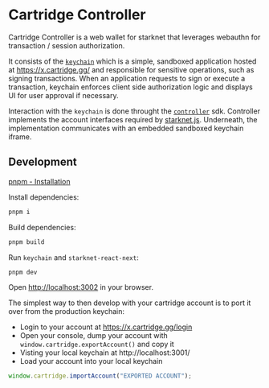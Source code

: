 # Cartridge Controller

Cartridge Controller is a web wallet for starknet that leverages webauthn for
transaction / session authorization.

It consists of the [`keychain`](packages/keychain) which is a simple, sandboxed
application hosted at https://x.cartridge.gg/ and responsible for sensitive
operations, such as signing transactions. When an application requests to sign
or execute a transaction, keychain enforces client side authorization logic and
displays UI for user approval if necessary.

Interaction with the `keychain` is done throught the
[`controller`](packages/controller) sdk. Controller implements the account
interfaces required by [starknet.js](https://github.com/0xs34n/starknet.js).
Underneath, the implementation communicates with an embedded sandboxed keychain
iframe.

## Development

[pnpm - Installation](https://pnpm.io/installation)

Install dependencies:

```sh
pnpm i
```

Build dependencies:

```sh
pnpm build
```

Run `keychain` and `starknet-react-next`:

```sh
pnpm dev
```

Open <http://localhost:3002> in your browser.

The simplest way to then develop with your cartridge account is to port it over
from the production keychain:

- Login to your account at https://x.cartridge.gg/login
- Open your console, dump your account with `window.cartridge.exportAccount()`
  and copy it
- Visting your local keychain at http://localhost:3001/
- Load your account into your local keychain

```js
window.cartridge.importAccount("EXPORTED ACCOUNT");
```
